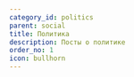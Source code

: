 ```yaml
---
category_id: politics
parent: social
title: Политика
description: Посты о политике
order_no: 1
icon: bullhorn
---
```

